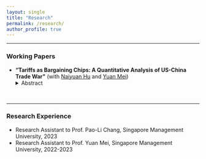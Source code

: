 ```yaml
---
layout: single
title: "Research"
permalink: /research/
author_profile: true
---
```


------
### Working Papers
- **“Tariffs as Bargaining Chips: A Quantitative Analysis of US-China Trade War"**
  (with [Naiyuan Hu](https://naiyuanh.github.io/) and [Yuan Mei](https://sites.google.com/site/meiyecon/home))
   <details>
   <summary>Abstract</summary>
   The Biden administration has maintained Trump tariffs on Chinese imports, despite the promise to remove them before the 2020 presidential election. We investigate the hypothesis that these tariffs serve as leverage in future trade talks with China. We develop a quantitative model that incorporates disaggregated U.S. regions and international trade linkages to estimate U.S.–China bargaining power and compute the optimal cooperative tariffs under Nash bargaining. Simulation results show that the trade war always improves U.S. welfare in the cooperative equilibrium regardless of bargaining power. With an estimated U.S. bargaining power of 0.47, the trade war with China yields a post-negotiation welfare improvement of 0.04% for the U.S.
    </details>

<br>

------
### Research Experience
- Research Assistant to Prof. Pao-Li Chang, Singapore Management University, 2023
- Research Assistant to Prof. Yuan Mei, Singapore Management University, 2022-2023
